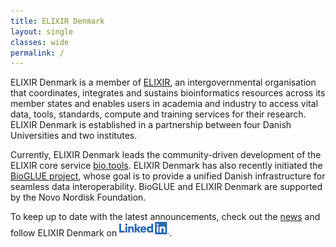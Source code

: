 ```yaml
---
title: ELIXIR Denmark
layout: single
classes: wide
permalink: /
---
```


ELIXIR Denmark is a member of [ELIXIR](https://elixir-europe.org/), an intergovernmental organisation that coordinates, integrates and sustains bioinformatics resources across its member states and enables users in academia and industry to access vital data, tools, standards, compute and training services for their research. ELIXIR Denmark is established in a partnership between four Danish Universities and two institutes. 

Currently, ELIXIR Denmark leads the community-driven development of the ELIXIR core service [bio.tools](_pages/services.md#biotools). ELIXIR Denmark has also recently initiated the [BioGLUE project](_pages/services.md#bioglue), whose goal is to provide a unified Danish infrastructure for seamless data interoperability. BioGLUE and ELIXIR Denmark are supported by the Novo Nordisk Foundation. 

To keep up to date with the latest announcements, check out the [news](_pages/news.md) and follow ELIXIR Denmark on <a href="https://www.linkedin.com/company/elixir-denmark/"><img style="padding-bottom: 4px" src="/assets/images/linkedin_logo_large.png" alt="icon | LinkedIn" width="80px"/></a>.
